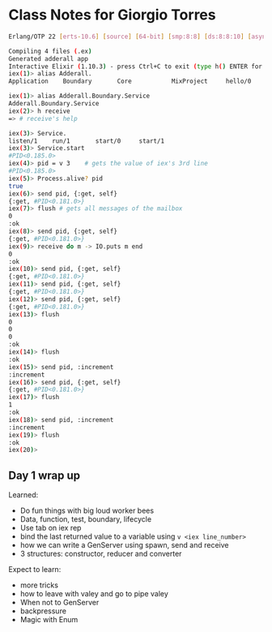 
# Class Notes for Giorgio Torres


```bash
Erlang/OTP 22 [erts-10.6] [source] [64-bit] [smp:8:8] [ds:8:8:10] [async-threads:1] [hipe]

Compiling 4 files (.ex)
Generated adderall app
Interactive Elixir (1.10.3) - press Ctrl+C to exit (type h() ENTER for help)
iex(1)> alias Adderall.                
Application    Boundary       Core           MixProject     hello/0        

iex(1)> alias Adderall.Boundary.Service
Adderall.Boundary.Service
iex(2)> h receive
=> # receive's help

iex(3)> Service.     
listen/1    run/1       start/0     start/1     
iex(3)> Service.start
#PID<0.185.0>
iex(4)> pid = v 3    # gets the value of iex's 3rd line
#PID<0.185.0>
iex(5)> Process.alive? pid
true
iex(6)> send pid, {:get, self}
{:get, #PID<0.181.0>}
iex(7)> flush # gets all messages of the mailbox
0
:ok
iex(8)> send pid, {:get, self}
{:get, #PID<0.181.0>}
iex(9)> receive do m -> IO.puts m end
0
:ok
iex(10)> send pid, {:get, self}       
{:get, #PID<0.181.0>}
iex(11)> send pid, {:get, self}
{:get, #PID<0.181.0>}
iex(12)> send pid, {:get, self}
{:get, #PID<0.181.0>}
iex(13)> flush
0
0
0
:ok
iex(14)> flush                 
:ok
iex(15)> send pid, :increment
:increment
iex(16)> send pid, {:get, self}
{:get, #PID<0.181.0>}
iex(17)> flush                 
1
:ok
iex(18)> send pid, :increment
:increment
iex(19)> flush
:ok
iex(20)>
```

## Day 1 wrap up

Learned:
- Do fun things with big loud worker bees
- Data, function, test, boundary, lifecycle
- Use tab on iex rep
- bind the last returned value to a variable using `v <iex line_number>`
- how we can write a GenServer using spawn, send and receive
- 3 structures: constructor, reducer and converter

Expect to learn:
- more tricks
- how to leave with valey and go to pipe valey
- When not to GenServer
- backpressure
- Magic with Enum
